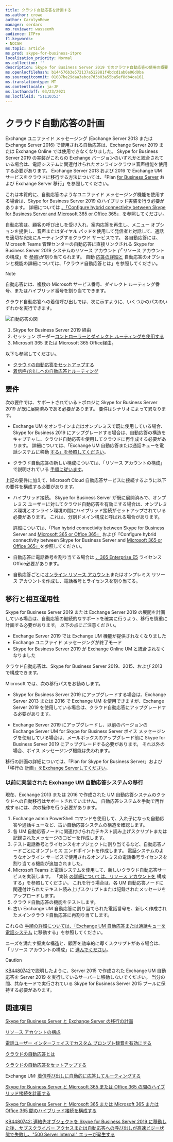 ```yaml
---
title: クラウド自動応答を計画する
ms.author: crowe
author: CarolynRowe
manager: serdars
ms.reviewer: wasseemh
audience: ITPro
f1.keywords:
- NOCSH
ms.topic: article
ms.prod: skype-for-business-itpro
localization_priority: Normal
ms.collection: ''
description: Skype for Business Server 2019 でのクラウド自動応答の使用の概要
ms.openlocfilehash: b144576b3e572137a512881f4bdcd1ab0e06d0ba
ms.sourcegitcommit: 01087be29daa3abce7d3b03a55ba5ef8db4ca161
ms.translationtype: MT
ms.contentlocale: ja-JP
ms.lasthandoff: 03/23/2021
ms.locfileid: "51110353"
---
```

# <a name="plan-cloud-auto-attendants"></a>クラウド自動応答の計画

Exchange ユニファイド メッセージング (Exchange Server 2013 または Exchange Server 2016) で使用される自動応答は、Exchange Server 2019 または Exchange Online では使用できなくなりました。 Skype for Business Server 2019 の実装がこれらの Exchange バージョンのいずれかと統合されている場合は、電話システムに関連付けられたオンラインクラウド音声機能を使用する必要があります。 Exchange Server 2013 および 2016 で Exchange UM サービスをクラウドに移行する方法については、「Plan [for Business Server](plan-um-migration.md) および Exchange Server 移行」を参照してください。

これは本質的に、自動応答のようなユニファイド メッセージング機能を使用する場合は、Skype for Business Server 2019 のハイブリッド実装を行う必要があります。 詳細については [、「Configure hybrid connectivity between Skype for Business Server and Microsoft 365 or Office 365」](configure-hybrid-connectivity.md) を参照してください。

自動応答は、顧客の呼び出しを受け入れ、案内応答を再生し、メニュー オプションを提供し、音声またはダイヤル パッドを使用して発信者と対話して、通話を適切な宛先にルーティングするクラウド サービスです。 各自動応答には、Microsoft Teams 管理センターの自動応答に直接リンクされる Skype for Business Server 2019 システムのリソース アカウント *(「* リソース アカウントの構成」を [参照)](configure-onprem-ra.md)が割り当てられます。 自動 [応答の詳細と](/SkypeForBusiness/what-is-phone-system-in-office-365/what-are-phone-system-auto-attendants.md) 自動応答のオプションと機能の詳細については、「クラウド自動応答とは」を参照してください。

> [!NOTE]
> 自動応答には、複数の Microsoft サービス番号、ダイレクト ルーティング番号、またはハイブリッド番号を割り当てできます。

クラウド自動応答への着信呼び出しでは、次に示すように、いくつかのパスのいずれかを実行できます。

![自動応答の図](../../SfBServer2019/media/AA-plan-concept.png)

1. Skype for Business Server 2019 経由
2. セッション ボーダー[コントローラーとダイレクト ルーティング](/MicrosoftTeams/direct-routing-border-controllers.md)[を使用する](/MicrosoftTeams/direct-routing-plan.md)
3. Microsoft 365 または Microsoft 365 Office経由。

以下も参照してください。

- [クラウドの自動応答をセットアップする](/microsoftteams/create-a-phone-system-auto-attendant)
- [着信呼び出しへの自動応答とルーティング](/exchange/voice-mail-unified-messaging/automatically-answer-and-route-calls/automatically-answer-and-route-calls)

## <a name="requirements"></a>要件

次の要件では、サポートされているトポロジに Skype for Business Server 2019 が既に展開済みである必要があります。  要件はシナリオによって異なります。

- Exchange UM をオンラインまたはオンプレミスで既に使用している場合、Skype for Business 2019 にアップグレードする場合は、自動応答の構造をキャプチャし、クラウド自動応答を使用してクラウドに再作成する必要があります。 詳細については、「Exchange UM 自動応答または通話キューを電話システムに移動 [する」を参照してください](configure-onprem-ra.md#moving-an-exchange-um-auto-attendant-or-call-queue-to-phone-system)。

- クラウド自動応答の新しい構成については、「リソース アカウントの構成」で説明されている  [手順に従います](configure-onprem-ra.md)。

上記の要件に加えて、Microsoft Cloud 自動応答サービスに接続するように以下の要件を構成する必要があります。

- ハイブリッド接続。 Skype for Business Server が既に展開済みで、オンプレミス ユーザーに対してクラウド自動応答を有効にする場合は、オンプレミス環境とオンライン環境の間にハイブリッド接続がセットアップされている必要があります。 これは、分割ドメイン構成と呼ばれる場合があります。

   詳細については、「Plan hybrid connectivity between Skype for Business Server and [Microsoft 365 or Office 365」](plan-hybrid-connectivity.md) および「Configure hybrid connectivity between Skype for Business Server and [Microsoft 365 or Office 365」](configure-hybrid-connectivity.md)を参照してください。

- 自動応答に電話番号を割り当てる場合は [、365 Enterprise E5](../../SfbOnline/skype-for-business-and-microsoft-teams-add-on-licensing/license-options-based-on-your-plan/office-365-enterprise-e5-with-audio-conferencing.md) ライセンスOffice必要があります。
- 自動応答ごとに[オンライン リソース アカウント](/MicrosoftTeams/manage-resource-accounts.md)または[](configure-onprem-ra.md)オンプレミス リソース アカウントを作成し、電話番号とライセンスを割り当てる。 

## <a name="migration-and-interoperability"></a>移行と相互運用性

Skype for Business Server 2019 または Exchange Server 2019 の展開を計画している場合は、自動応答の継続的なサポートを確実に行うよう、移行を慎重に計画する必要があります。 以下の点にご注意ください。

- Exchange Server 2019 では Exchange UM 機能が提供されなくなりました
- Exchange ユニファイド メッセージングが終了モード
- Skype for Business Server 2019 が Exchange Online UM と統合されなくなりました

クラウド自動応答は、Skype for Business Server 2019、2015、および 2013 で構成できます。

Microsoft では、次の移行パスをお勧めします。

- Skype for Business Server 2019 にアップグレードする場合は、Exchange Server 2013 または 2016 で Exchange UM を使用できますが、Exchange Server 2019 を使用している場合は、クラウド自動応答にアップグレードする必要があります。

- Exchange Server 2019 にアップグレードし、以前のバージョンの Exchange Server UM for Skype for Business Server ボイス メッセージングを使用している場合は、メールボックスのアップグレード前に Skype for Business Server 2019 にアップグレードする必要があります。  それ以外の場合、ボイス メッセージング機能は失われます。

移行の計画の詳細については、「Plan for Skype for Business Server」および「移行の [計画」をExchange Serverしてください](plan-um-migration.md)。

### <a name="migrating-a-previously-implemented-exchange-um-auto-attendant-system"></a>以前に実装された Exchange UM 自動応答システムの移行

現在、Exchange 2013 または 2016 で作成された UM 自動応答システムのクラウドへの自動移行はサポートされていません。 自動応答システムを手動で再作成するには、次の操作を行う必要があります。

1. Exchange admin PowerShell コマンドを使用して、入れ子になった自動応答や通話キューなど、古い自動応答システムの構造を確認します。  
2. 各 UM 自動応答ノードに関連付けられたテキスト読み上げスクリプトまたは記録されたメッセージのコピーを作成します。
3. テスト電話番号とライセンスをオブジェクトに割り当てるなど、自動応答ノードごとにオンプレミス エンドポイントを作成します。 電話システムのようなオンライン サービスで使用されるオンプレミスの電話番号ライセンスを割り当てる機能が追加されました。
4. Microsoft Teams と電話システムを使用して、新しいクラウド自動応答サービスを実装します。 「実装 [の詳細については、リソース アカウントを](configure-onprem-ra.md) 構成する」を参照してください。 これを行う場合は、各 UM 自動応答ノードに関連付けられたテキスト読み上げスクリプトまたは記録されたメッセージをアップロードします。
5. クラウド自動応答の機能をテストします。
6. 古い Exchange UM 自動応答に割り当てられた電話番号を、新しく作成されたメインクラウド自動応答に再割り当てします。

これらの [手順の詳細については、「Exchange UM 自動応答または通話キューを電話システム](configure-onprem-ra.md#moving-an-exchange-um-auto-attendant-or-call-queue-to-phone-system) に移動する」を参照してください。

ニーズを満たす堅実な構造と、顧客を効率的に導くスクリプトがある場合は、「リソース アカウントの構成」に [進んでください](configure-onprem-ra.md)。

> [!CAUTION]
> [KB4480742](https://support.microsoft.com/help/4480742/call-failures-and-500-server-internal-error-after-migration-to-2019)で説明したように、Server 2015 で作成された Exchange UM 自動応答を Server 2019 を実行しているサーバーに移動しないでください。 当分の間、共存モードで実行されている Skype for Business Server 2015 プールに保持する必要があります。

## <a name="see-also"></a>関連項目

[Skype for Business Server と Exchange Server の移行の計画](plan-um-migration.md)

[リソース アカウントの構成](configure-onprem-ra.md)

[電話ユーザー インターフェイスでカスタム プロンプト録音を有効にする](/exchange/voice-mail-unified-messaging/greetings-announcements-menus-and-prompts/enable-custom-prompt-recording)

[クラウドの自動応答とは](/SkypeForBusiness/what-is-phone-system-in-office-365/what-are-phone-system-auto-attendants)

[クラウドの自動応答をセットアップする](/microsoftteams/create-a-phone-system-auto-attendant)

Exchange UM: [着信呼び出しに自動的に応答してルーティングする](/exchange/voice-mail-unified-messaging/automatically-answer-and-route-calls/automatically-answer-and-route-calls)

[Skype for Business Server と Microsoft 365 または Office 365 の間のハイブリッド接続を計画する](plan-hybrid-connectivity.md)

[Skype for Business Server と Microsoft 365 または Microsoft 365 または Office 365 間のハイブリッド接続を構成する](configure-hybrid-connectivity.md)

[KB4480742: 連絡先オブジェクトを Skype for Business Server 2019 に移動した後、サブスクライバー アクセスまたは自動応答への呼び出しが高速ビジー状態で失敗し、"500 Server Internal" エラーが発生する](https://support.microsoft.com/help/4480742/call-failures-and-500-server-internal-error-after-migration-to-2019)